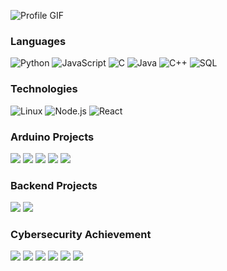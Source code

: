 ![Profile GIF](https://raw.githubusercontent.com/RizkiTriamadewa/RizkiTriamadewa/main/profile.gif)
### Languages

![Python](https://img.shields.io/badge/-Python-000?&logo=Python)
![JavaScript](https://img.shields.io/badge/-JavaScript-000?&logo=JavaScript)
![C](https://img.shields.io/badge/-C-000?&logo=C)
![Java](https://img.shields.io/badge/-Java-000?&logo=Java&logoColor=007396)
![C++](https://img.shields.io/badge/-C++-000?&logo=c%2b%2b&logoColor=00599C)
![SQL](https://img.shields.io/badge/-SQL-000?&logo=MySQL)


### Technologies

![Linux](https://img.shields.io/badge/-Linux-000?&logo=Linux)
![Node.js](https://img.shields.io/badge/-Node.js-000?&logo=node.js)
![React](https://img.shields.io/badge/-React-000?&logo=React)

### Arduino Projects

[![](https://img.shields.io/badge/-🧬%20RC%20NODEMCU-000)](https://github.com/RizkiTriamadewa/RC_NODEMCU)
[![](https://img.shields.io/badge/-🦠%20Car%20Line%20Follower-000)](https://github.com/RizkiTriamadewa/Smart-Car-Line-Follower)
[![](https://img.shields.io/badge/-📝%20Smart%20Car-000)](https://github.com/RizkiTriamadewa/Smart-Car)
[![](https://img.shields.io/badge/-🔬%20Bluethooth%20Car-000)](https://github.com/RizkiTriamadewa/Bluetooth-Car-Arduino)
[![](https://img.shields.io/badge/-🗺%20Automated%20Warehouse-000)](https://github.com/RizkiTriamadewa/automated-warehouse)

### Backend Projects

[![](https://img.shields.io/badge/-🛰%20PHP%20Project1-000)](https://github.com/RizkiTriamadewa/Room-Lending-Website)
[![](https://img.shields.io/badge/-🔊%20PHP%20Project2-000)](https://github.com/RizkiTriamadewa/Business-Status-Records)

### Cybersecurity Achievement

[![](https://img.shields.io/badge/-🩸%20NASA%20VDP-000)](https://www.linkedin.com/posts/rizkitriamadewa_surat-apresiasi-activity-7224044902408450049-LVH1?utm_source=social_share_send&utm_medium=member_desktop_web)
[![](https://img.shields.io/badge/-🌊%20DPR-000)](https://www.linkedin.com/posts/rizkitriamadewa_sertifikat-apresiasi-activity-7249336513505701888-bvrf?utm_source=social_share_send&utm_medium=member_desktop_web)
[![](https://img.shields.io/badge/-🗂%20KOMINFO-000)](https://www.linkedin.com/posts/rizkitriamadewa_sertifikat-apresiasi-activity-7217067087255543808-dQ5P?utm_source=social_share_send&utm_medium=member_desktop_web)
[![](https://img.shields.io/badge/-💉%20BMKG-000)](https://www.linkedin.com/posts/rizkitriamadewa_sertifikat-apresiasi-activity-7218524297970032640--BWZ?utm_source=social_share_send&utm_medium=member_desktop_web)
[![](https://img.shields.io/badge/-🛡%20KPK-000)](https://www.linkedin.com/posts/rizkitriamadewa_alhamdulillah-pada-2-juli-2024-saya-diundang-activity-7214099749660971009-jsBS?utm_source=social_share_send&utm_medium=member_desktop_web)
[![](https://img.shields.io/badge/-🌐%20BRIN-000)](https://www.linkedin.com/posts/rizkitriamadewa_sertifikat-apresiasi-activity-7228645214138032128-wb93?utm_source=social_share_send&utm_medium=member_desktop_web)
